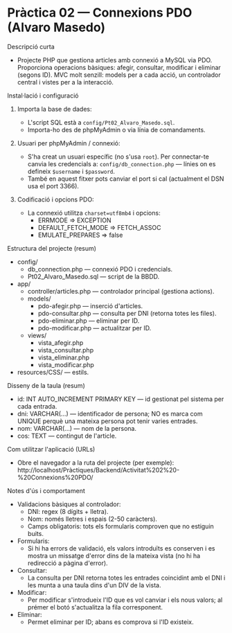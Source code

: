 # Pràctica 02 — Connexions PDO (Alvaro Masedo)

Descripció curta
- Projecte PHP que gestiona articles amb connexió a MySQL via PDO. Proporciona operacions bàsiques: afegir, consultar, modificar i eliminar (segons ID). MVC molt senzill: models per a cada acció, un controlador central i vistes per a la interacció.

Instal·lació i configuració
1. Importa la base de dades:
   - L'script SQL està a `config/Pt02_Alvaro_Masedo.sql`.
   - Importa-ho des de phpMyAdmin o via línia de comandaments.

2. Usuari per phpMyAdmin / connexió:
   - S'ha creat un usuari específic (no s'usa `root`). Per connectar-te canvia les credencials a:
     `config/db_connection.php` — línies on es defineix `$username` i `$password`.
   - També en aquest fitxer pots canviar el port si cal (actualment el DSN usa el port 3366).

3. Codificació i opcions PDO:
   - La connexió utilitza `charset=utf8mb4` i opcions:
     - ERRMODE => EXCEPTION
     - DEFAULT_FETCH_MODE => FETCH_ASSOC
     - EMULATE_PREPARES => false

Estructura del projecte (resum)
- config/
  - db_connection.php — connexió PDO i credencials.
  - Pt02_Alvaro_Masedo.sql — script de la BBDD.
- app/
  - controller/articles.php — controlador principal (gestiona actions).
  - models/
    - pdo-afegir.php — inserció d'articles.
    - pdo-consultar.php — consulta per DNI (retorna totes les files).
    - pdo-eliminar.php — eliminar per ID.
    - pdo-modificar.php — actualitzar per ID.
  - views/
    - vista_afegir.php
    - vista_consultar.php
    - vista_eliminar.php
    - vista_modificar.php
- resources/CSS/ — estils.

Disseny de la taula (resum)
- id: INT AUTO_INCREMENT PRIMARY KEY — id gestionat pel sistema per cada entrada.
- dni: VARCHAR(...) — identificador de persona; NO es marca com UNIQUE perquè una mateixa persona pot tenir varies entrades.
- nom: VARCHAR(...) — nom de la persona.
- cos: TEXT — contingut de l'article.

Com utilitzar l'aplicació (URLs)
- Obre el navegador a la ruta del projecte (per exemple):
  http://localhost/Pràctiques/Backend/Activitat%202%20-%20Connexions%20PDO/

Notes d'ús i comportament
- Validacions bàsiques al controlador:
  - DNI: regex (8 dígits + lletra).
  - Nom: només lletres i espais (2-50 caràcters).
  - Camps obligatoris: tots els formularis comproven que no estiguin buits.
- Formularis:
  - Si hi ha errors de validació, els valors introduïts es conserven i es mostra un missatge d'error dins de la mateixa vista (no hi ha redirecció a pàgina d'error).
- Consultar:
  - La consulta per DNI retorna totes les entrades coincidint amb el DNI i les munta a una taula dins d'un DIV de la vista.
- Modificar:
  - Per modificar s'introdueix l'ID que es vol canviar i els nous valors; al prémer el botó s'actualitza la fila corresponent.
- Eliminar:
  - Permet eliminar per ID; abans es comprova si l'ID existeix.